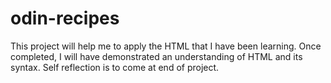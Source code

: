 # odin-recipes
This project will help me to apply the HTML that I have been learning. Once completed, I will have demonstrated an understanding of HTML and its syntax. Self reflection is to come at end of project.
